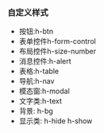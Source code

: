 
### 自定义样式
* 按钮:h-btn
* 表单控件h-form-control
* 布局控件h-size-number
* 消息控件:h-alert
* 表格:h-table
* 导航:h-nav
* 模态窗:h-modal
* 文字类:h-text
* 背景: h-bg
* 显示类: h-hide h-show

